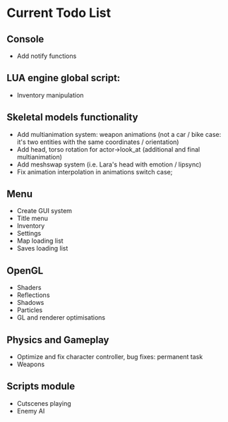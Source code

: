 Current Todo List
=================

Console
-------
* Add notify functions

LUA engine global script:
-------------------------
* Inventory manipulation

Skeletal models functionality
-----------------------------
* Add multianimation system: weapon animations (not a car / bike case: it's two entities with the same coordinates / orientation)
* Add head, torso rotation for actor->look_at (additional and final multianimation)
* Add meshswap system (i.e. Lara's head with emotion / lipsync)
* Fix animation interpolation in animations switch case;

Menu
----
* Create GUI system
* Title menu
* Inventory
* Settings
* Map loading list
* Saves loading list

OpenGL
------
* Shaders
* Reflections
* Shadows
* Particles
* GL and renderer optimisations

Physics and Gameplay
--------------------
* Optimize and fix character controller, bug fixes: permanent task
* Weapons

Scripts module
--------------
* Cutscenes playing
* Enemy AI